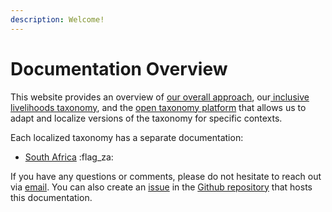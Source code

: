 ```yaml
---
description: Welcome!
---
```


# Documentation Overview

This website provides an overview of [our overall approach](overview/about-tabiya.md), our[ inclusive livelihoods taxonomy](projects/inclusive-livelihoods-taxonomy/), and the [open taxonomy platform](projects/inclusive-livelihoods-taxonomy/open-taxonomy-platform.md) that allows us to adapt and localize versions of the taxonomy for specific contexts.&#x20;

Each localized taxonomy has a separate documentation:

* [South Africa](https://docs.tabiya.org/approach) :flag\_za:

If you have any questions or comments, please do not hesitate to reach out via [email](mailto:hi@tabiya.tech). You can also create an [issue](https://github.com/tabiya-tech/docs/issues) in the [Github repository](https://github.com/tabiya-tech/docs/) that hosts this documentation.

